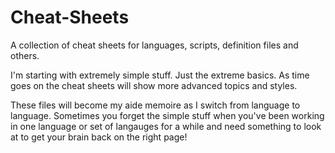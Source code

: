 # Cheat-Sheets
A collection of cheat sheets for languages, scripts, definition files and others.

I'm starting with extremely simple stuff. Just the extreme basics. As time goes on the cheat sheets will show more advanced topics and styles.

These files will become my aide memoire as I switch from language to language. Sometimes you forget the simple stuff when you've been working in one language or set of langauges for a while and need something to look at to get your brain back on the right page!
